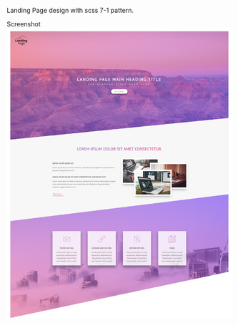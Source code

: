 Landing Page design with scss 7-1 pattern.

Screenshot
![](https://github.com/demukeshchouhan/landing-page/blob/master/demo.png?raw=true)

